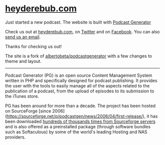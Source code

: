 # [heyderebub.com](https://heyderebub.com)

Just started a new podcast. The website is built with [Podcast Generator](http://podcastgenerator.net)

Check us out at [heyderebub.com](https://heyderebub.com), on [Twitter](https://twitter.com/heyderebub) and on [Facebook](https://facebook.com/heyderebub). You can also [send us an email](mailto:hello@heyderebub.com).

Thanks for checking us out!

The site is a fork of [albertobeta/podcastgenerator](https://github.com/albertobeta/PodcastGenerator) with a few changes to theme and layout. 


---

Podcast Generator (PG) is an open source Content Management System written in PHP 
and specifically designed for podcast publishing. It provides the user with the tools 
to easily manage all of the aspects related to the publication of a podcast, from 
the upload of episodes to its submission to the iTunes store.

PG has been around for more than a decade. The project has been hosted on SourceForge [since 2006] (https://sourceforge.net/p/podcastgen/news/2006/04/first-release/), it has been downloaded [hundreds of thousands
times from Sourceforge servers](https://sourceforge.net/projects/podcastgen/files/stats/timeline?dates=2006-03-28+to+2020-01-01) and is also offered as a preinstalled package (through software bundles such as Softaculous) 
by some of the world's leading Hosting and NAS providers.

